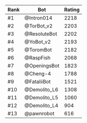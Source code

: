 Rank|Bot|Rating
---|---|---
#1|@Intron014|2218
#2|@TorBot_v2|2203
#3|@ResoluteBot|2202
#4|@YoBot_v2|2193
#5|@ToromBot|2182
#6|@RaspFish|2068
#7|@OpeningsBot|1823
#8|@Cheng-4|1788
#9|@FataliiBot|1521
#10|@Demolito_L6|1308
#11|@Demolito_L5|1060
#12|@Demolito_L4|904
#13|@pawnrobot|616
